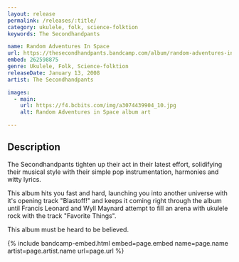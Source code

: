 ```yaml
---
layout: release
permalink: /releases/:title/
category: ukulele, folk, science-folktion
keywords: The Secondhandpants

name: Random Adventures In Space
url: https://thesecondhandpants.bandcamp.com/album/random-adventures-in-space
embed: 262598875
genre: Ukulele, Folk, Science-folktion
releaseDate: January 13, 2008
artist: The Secondhandpants

images:
  - main:
    url: https://f4.bcbits.com/img/a3074439904_10.jpg
    alt: Random Adventures in Space album art

---
```


## Description

The Secondhandpants tighten up their act in their latest effort, solidifying their musical style with their simple pop instrumentation, harmonies and witty lyrics.

This album hits you fast and hard, launching you into another universe with it's opening track "Blastoff!" and keeps it coming right through the album until Francis Leonard and Wyll Maynard attempt to fill an arena with ukulele rock with the track "Favorite Things".

This album must be heard to be believed.

{% include bandcamp-embed.html 
  embed=page.embed
  name=page.name
  artist=page.artist.name
  url=page.url
%}